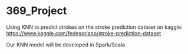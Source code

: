 # 369_Project
Using KNN to predict strokes on the stroke prediction dataset on kaggle: https://www.kaggle.com/fedesoriano/stroke-prediction-dataset

Our KNN model will be developed in Spark/Scala
